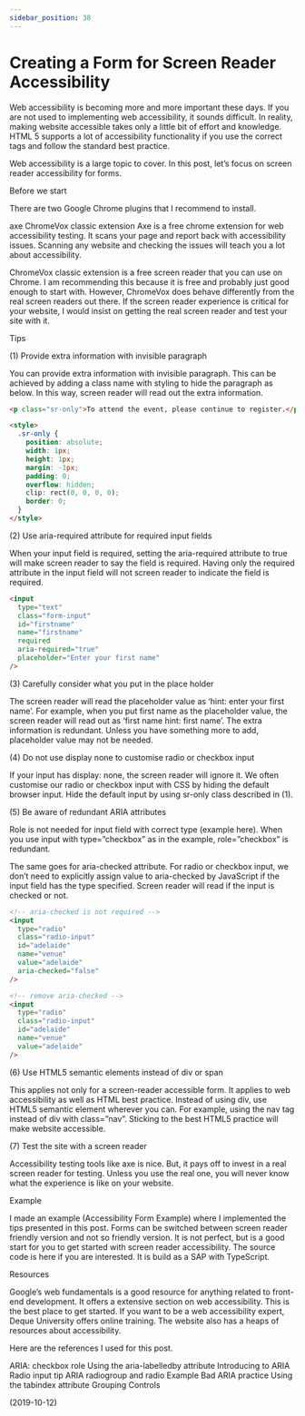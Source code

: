 ```yaml
---
sidebar_position: 38
---
```


# Creating a Form for Screen Reader Accessibility

Web accessibility is becoming more and more important these days. If you are not used to implementing web accessibility, it sounds difficult. In reality, making website accessible takes only a little bit of effort and knowledge. HTML 5 supports a lot of accessibility functionality if you use the correct tags and follow the standard best practice.

Web accessibility is a large topic to cover. In this post, let’s focus on screen reader accessibility for forms.

Before we start

There are two Google Chrome plugins that I recommend to install.

axe
ChromeVox classic extension
Axe is a free chrome extension for web accessibility testing. It scans your page and report back with accessibility issues. Scanning any website and checking the issues will teach you a lot about accessibility.

ChromeVox classic extension is a free screen reader that you can use on Chrome. I am recommending this because it is free and probably just good enough to start with. However, ChromeVox does behave differently from the real screen readers out there. If the screen reader experience is critical for your website, I would insist on getting the real screen reader and test your site with it.

Tips

(1) Provide extra information with invisible paragraph

You can provide extra information with invisible paragraph. This can be achieved by adding a class name with styling to hide the paragraph as below. In this way, screen reader will read out the extra information.

```html
<p class="sr-only">To attend the event, please continue to register.</p>

<style>
  .sr-only {
    position: absolute;
    width: 1px;
    height: 1px;
    margin: -1px;
    padding: 0;
    overflow: hidden;
    clip: rect(0, 0, 0, 0);
    border: 0;
  }
</style>
```

(2) Use aria-required attribute for required input fields

When your input field is required, setting the aria-required attribute to true will make screen reader to say the field is required. Having only the required attribute in the input field will not screen reader to indicate the field is required.

```html
<input
  type="text"
  class="form-input"
  id="firstname"
  name="firstname"
  required
  aria-required="true"
  placeholder="Enter your first name"
/>
```

(3) Carefully consider what you put in the place holder

The screen reader will read the placeholder value as ‘hint: enter your first name’. For example, when you put first name as the placeholder value, the screen reader will read out as ‘first name hint: first name’. The extra information is redundant. Unless you have something more to add, placeholder value may not be needed.

(4) Do not use display none to customise radio or checkbox input

If your input has display: none, the screen reader will ignore it. We often customise our radio or checkbox input with CSS by hiding the default browser input. Hide the default input by using sr-only class described in (1).

(5) Be aware of redundant ARIA attributes

Role is not needed for input field with correct type (example here). When you use input with type=”checkbox” as in the example, role=”checkbox” is redundant.

The same goes for aria-checked attribute. For radio or checkbox input, we don’t need to explicitly assign value to aria-checked by JavaScript if the input field has the type specified. Screen reader will read if the input is checked or not.

```html
<!-- aria-checked is not required -->
<input
  type="radio"
  class="radio-input"
  id="adelaide"
  name="venue"
  value="adelaide"
  aria-checked="false"
/>

<!-- remove aria-checked -->
<input
  type="radio"
  class="radio-input"
  id="adelaide"
  name="venue"
  value="adelaide"
/>
```

(6) Use HTML5 semantic elements instead of div or span

This applies not only for a screen-reader accessible form. It applies to web accessibility as well as HTML best practice. Instead of using div, use HTML5 semantic element wherever you can. For example, using the nav tag instead of div with class=”nav”. Sticking to the best HTML5 practice will make website accessible.

(7) Test the site with a screen reader

Accessibility testing tools like axe is nice. But, it pays off to invest in a real screen reader for testing. Unless you use the real one, you will never know what the experience is like on your website.

Example

I made an example (Accessibility Form Example) where I implemented the tips presented in this post. Forms can be switched between screen reader friendly version and not so friendly version. It is not perfect, but is a good start for you to get started with screen reader accessibility. The source code is here if you are interested. It is build as a SAP with TypeScript.

Resources

Google’s web fundamentals is a good resource for anything related to front-end development. It offers a extensive section on web accessibility. This is the best place to get started. If you want to be a web accessibility expert, Deque University offers online training. The website also has a heaps of resources about accessibility.

Here are the references I used for this post.

ARIA: checkbox role
Using the aria-labelledby attribute
Introducing to ARIA
Radio input tip
ARIA radiogroup and radio Example
Bad ARIA practice
Using the tabindex attribute
Grouping Controls

(2019-10-12)
